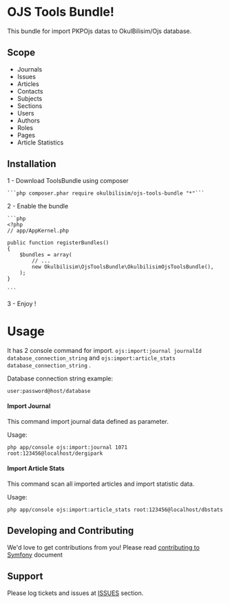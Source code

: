 OJS Tools Bundle!
======

This bundle for import PKPOjs datas to OkulBilisim/Ojs database. 

## Scope

 - Journals
 - Issues
 - Articles
 - Contacts
 - Subjects
 - Sections
 - Users
 - Authors
 - Roles
 - Pages
 - Article Statistics
 
Installation
------------

 1 - Download ToolsBundle using composer
 
    ```php composer.phar require okulbilisim/ojs-tools-bundle "*"```
 
 2 - Enable the bundle
 
    ```php
    <?php
    // app/AppKernel.php
    
    public function registerBundles()
    {
        $bundles = array(
            // ...
            new Okulbilisim\OjsToolsBundle\OkulbilisimOjsToolsBundle(),
        );
    }
    
    ```
 3 - Enjoy !
 
 
Usage
======

 It has 2 console command for import. ```ojs:import:journal journalId database_connection_string``` and ```ojs:import:article_stats database_connection_string``` .
 
 Database connection string example: 
 
 ```user:password@host/database```
 
#### Import Journal

 This command import journal data defined as parameter. 
 
 Usage: 
 
 ```php app/console ojs:import:journal 1071 root:123456@localhost/dergipark```
 
#### Import Article Stats
 
 This command scan all imported articles and import statistic data. 
 
 Usage: 
 
 ```php app/console ojs:import:article_stats root:123456@localhost/dbstats```


Developing and Contributing
------

We'd love to get contributions from you! Please read [contributing to Symfony](https://symfony.com/doc/current/contributing/code/index.html) document

Support
-------

Please log tickets and issues at  [ISSUES](https://github.com/okulbilisim/ojs-tools-bundle/issues) section.
